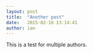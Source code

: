 ```yaml
---
layout: post
title:  "Another post"
date:   2015-02-16 13:14:41
author: ian
---
```

This is a test for multiple authors.
